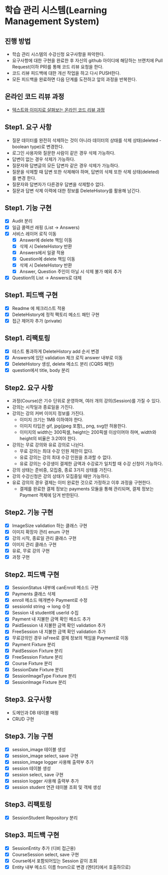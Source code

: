 # 학습 관리 시스템(Learning Management System)
## 진행 방법
* 학습 관리 시스템의 수강신청 요구사항을 파악한다.
* 요구사항에 대한 구현을 완료한 후 자신의 github 아이디에 해당하는 브랜치에 Pull Request(이하 PR)를 통해 코드 리뷰 요청을 한다.
* 코드 리뷰 피드백에 대한 개선 작업을 하고 다시 PUSH한다.
* 모든 피드백을 완료하면 다음 단계를 도전하고 앞의 과정을 반복한다.

## 온라인 코드 리뷰 과정
* [텍스트와 이미지로 살펴보는 온라인 코드 리뷰 과정](https://github.com/next-step/nextstep-docs/tree/master/codereview)

## Step1. 요구 사항
* 질문 데이터를 완전히 삭제하는 것이 아니라 데이터의 상태를 삭제 상태(deleted - boolean type)로 변경한다. 
* 로그인 사용자와 질문한 사람이 같은 경우 삭제 가능하다. 
* 답변이 없는 경우 삭제가 가능하다. 
* 질문자와 답변글의 모든 답변자 같은 경우 삭제가 가능하다. 
* 질문을 삭제할 때 답변 또한 삭제해야 하며, 답변의 삭제 또한 삭제 상태(deleted)를 변경 한다. 
* 질문자와 답변자가 다른경우 답변을 삭제할수 없다. 
* 질문과 답변 삭제 이력에 대한 정보를 DeleteHistory를 활용해 남긴다.

## Step1. 기능 구현
- [X] Audit 분리
- [X] 일급 콜렉션 래핑 (List<Answer> -> Answers)
- [X] 서비스 레이어 로직 이동
  - [X] Answer에 delete 책임 이동
  - [X] 삭제 시 DeleteHistory 반환
  - [X] Answers에서 일괄 적용
  - [X] Question에 delete 책임 이동
  - [X] 삭제 시 DeleteHistory 반환
  - [X] Answer, Question 주인이 아닐 시 삭제 불가 예외 추가
- [X] Question의 List<Answer> -> Answers로 대체

## Step1. 피드백 구현
- [X] Readme 에 체크리스트 적용
- [X] DeleteHistory에 정적 팩토리 메소드 패턴 구현
- [X] 접근 제어자 추가 (private)

## Step1. 리팩토링
- [X] 테스트 통과하게 DeleteHistory add 순서 변경
- [X] Answers에 있던 validation 체크 로직 answer 내부로 이동
- [X] DeleteHistory 생성, delete 메소드 분리 (CQRS 패턴)
- [X] question에서 title, body 분리

## Step2. 요구 사항
* 과정(Course)은 기수 단위로 운영하며, 여러 개의 강의(Session)를 가질 수 있다.
* 강의는 시작일과 종료일을 가진다.
* 강의는 강의 커버 이미지 정보를 가진다.
  * 이미지 크기는 1MB 이하여야 한다.
  * 이미지 타입은 gif, jpg(jpeg 포함),, png, svg만 허용한다.
  * 이미지의 width는 300픽셀, height는 200픽셀 이상이어야 하며, width와 height의 비율은 3:2여야 한다.
* 강의는 무료 강의와 유료 강의로 나뉜다.
  * 무료 강의는 최대 수강 인원 제한이 없다.
  * 유료 강의는 강의 최대 수강 인원을 초과할 수 없다.
  * 유료 강의는 수강생이 결제한 금액과 수강료가 일치할 때 수강 신청이 가능하다.
* 강의 상태는 준비중, 모집중, 종료 3가지 상태를 가진다.
* 강의 수강신청은 강의 상태가 모집중일 때만 가능하다.
* 유료 강의의 경우 결제는 이미 완료한 것으로 가정하고 이후 과정을 구현한다.
  * 결제를 완료한 결제 정보는 payments 모듈을 통해 관리되며, 결제 정보는 Payment 객체에 담겨 반한된다.

## Step2. 기능 구현
- [X] ImageSize validation 하는 클래스 구현
- [X] 이미지 확장자 관리 enum 구현
- [X] 강의 시작, 종료일 관리 클래스 구현
- [X] 이미지 관리 클래스 구현
- [X] 유료, 무료 강의 구현
- [X] 과정 구현

## Step2. 피드백 구현
- [X] SessionStatus 내부에 canEnroll 메소드 구현
- [X] Payments 클래스 삭제
- [X] enroll 메소드 매개변수 Payment로 수정 
- [X] sessionId string -> long 수정
- [X] Session 내 student에 userId 수집
- [X] Payment 내 지불한 금액 확인 메소드 추가 
- [X] PaidSession 내 지불한 금액 확인 validation 추가
- [X] FreeSession 내 지불한 금액 확인 validation 추가
- [X] 무료강의인 경우 isFree로 결제 정보의 책임을 Payment로 이동
- [X] Payment Fixture 분리
- [X] PaidSession Fixture 분리
- [X] FreeSession Fixture 분리
- [X] Course Fixture 분리
- [X] SessionDate Fixture 분리
- [X] SessionImageType Fixture 분리
- [X] SessionImage Fixture 분리

## Step3. 요구사항
* 도메인과 DB 테이블 매핑
* CRUD 구현

## Step3. 기능 구현
- [X] session_image 테이블 생성
- [X] session_image select, save 구현
- [X] session_image logger 사용해 출력부 추가
- [X] session 테이블 생성
- [X] session select, save 구현
- [X] session logger 사용해 출력부 추가
- [X] session student 연관 테이블 조회 및 객체 생성

## Step3. 리팩토링
- [X] SessionStudent Repository 분리

## Step3. 피드백 구현
- [X] SessionEntity 추가 (디비 접근용)
- [X] CourseSession select, save 구현
- [X] Course에서 포함되어있는 Session 같이 조회 
- [X] Entity 내부 메소드 이름 from으로 변경 (엔티티에서 호출하므로)